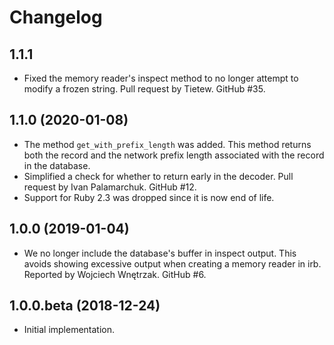 # Changelog

## 1.1.1

* Fixed the memory reader's inspect method to no longer attempt to modify a
  frozen string. Pull request by Tietew. GitHub #35.

## 1.1.0 (2020-01-08)

* The method `get_with_prefix_length` was added. This method returns both
  the record and the network prefix length associated with the record in
  the database.
* Simplified a check for whether to return early in the decoder. Pull
  request by Ivan Palamarchuk. GitHub #12.
* Support for Ruby 2.3 was dropped since it is now end of life.

## 1.0.0 (2019-01-04)

* We no longer include the database's buffer in inspect output. This avoids
  showing excessive output when creating a memory reader in irb. Reported
  by Wojciech Wnętrzak. GitHub #6.

## 1.0.0.beta (2018-12-24)

* Initial implementation.
